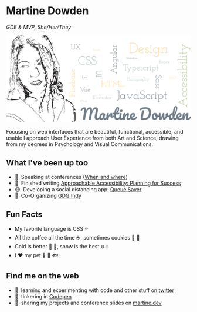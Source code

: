 # Martine Dowden

*GDE & MVP, She/Her/They*

![avatar and list of skills: UX, CSS, UI, UX, HTML, JavaScript, Typescript, Sass, Less, Design, Accessibility, Illustrator, Photography, XSLT, XPath, Vue, React, Regex, Statistics](https://raw.githubusercontent.com/martine-dowden/martine-dowden/master/img/portrait.png)

Focusing on web interfaces that are beautiful, functional, accessible, and usable I approach User Experience from both Art and Science, drawing from my  degrees in Psychology and Visual Communications.

## What I've been up too

- 💬&nbsp; Speaking at conferences ([When and where](https://martine-dowden.github.io/portfolio/speaking))
- 📖&nbsp; Finished writing [Approachable Accessibility: Planning for Success](https://www.apress.com/gp/book/9781484248805)
- 😷&nbsp; Developing a social distancing app: [Queue Saver](https://queuesaver.com/)
- 📡&nbsp; Co-Organizing [GDG Indy](https://www.meetup.com/gdg-indy/)

## Fun Facts

- My favorite language is CSS ⭐
- All the coffee all the time ☕, sometimes cookies 🍪 🍪
- Cold is better&nbsp;🍂&nbsp;🎃, snow is the best ❄️☃
- I&nbsp;❤️&nbsp;my pet&nbsp;🐠&nbsp;🐡&nbsp;🐟

## Find me on the web

- 🔬&nbsp; learning and experimenting with code and other stuff on [twitter](https://twitter.com/Martine_Dowden)
- 🔨&nbsp; tinkering in [Codepen](https://codepen.io/martine-dowden)
- 📓&nbsp; sharing my projects and conference slides on [martine.dev](http://martine.dev/)


